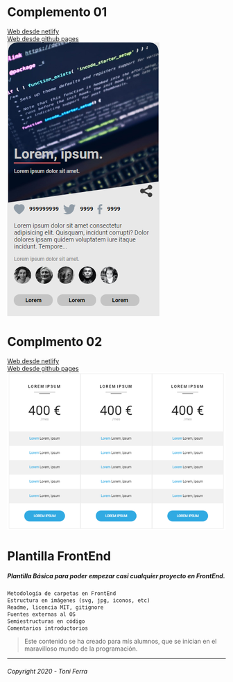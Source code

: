 Complemento 01
=====================
<a href="https://friendly-jepsen-8ee76d.netlify.app/index.html">Web desde netlify</a><br>
<a href="https://sosan.github.io/complemento/index.html">Web desde github pages</a><br>
<img src="./doc/complemento.png">

Complmento 02
================
<a href="https://friendly-jepsen-8ee76d.netlify.app/indexComplemento_02.html">Web desde netlify</a><br>
<a href="https://sosan.github.io/complemento/indexComplemento_02.html">Web desde github pages</a><br>
<img src="./doc/complementoTarifa.png">



# Plantilla FrontEnd
##### Plantilla Básica para poder empezar casi cualquier proyecto en **FrontEnd**.

~~~
Metodología de carpetas en FrontEnd
Estructura en imágenes (svg, jpg, iconos, etc)
Readme, licencia MIT, gitignore
Fuentes externas al OS
Semiestructuras en código
Comentarios introductorios
~~~

> Este contenido se ha creado para mís alumnos, que se inician en el maravilloso mundo de la programación.


---
###### _Copyright 2020 - Toni Ferra_

